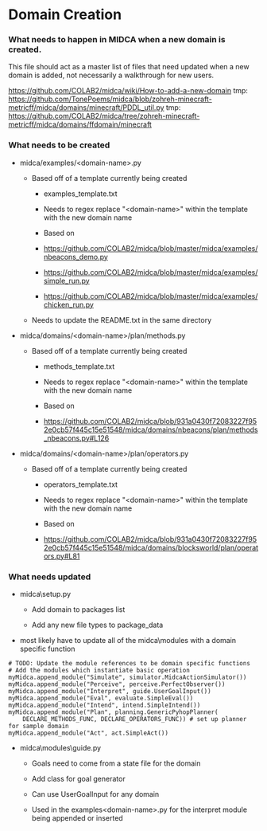 # Domain Creation

### What needs to happen in MIDCA when a new domain is created.
This file should act as a master list of files that need updated when a new domain is added, not necessarily a walkthrough for new users.

https://github.com/COLAB2/midca/wiki/How-to-add-a-new-domain
tmp: https://github.com/TonePoems/midca/blob/zohreh-minecraft-metricff/midca/domains/minecraft/PDDL_util.py
tmp: https://github.com/COLAB2/midca/tree/zohreh-minecraft-metricff/midca/domains/ffdomain/minecraft

### What needs to be created
- midca/examples/\<domain-name\>.py
	- Based off of a template currently being created
		- examples_template.txt
		
		- Needs to regex replace "\<domain-name\>" within the template with the new domain name
		
		- Based on 
		- https://github.com/COLAB2/midca/blob/master/midca/examples/nbeacons_demo.py
		- https://github.com/COLAB2/midca/blob/master/midca/examples/simple_run.py
		- https://github.com/COLAB2/midca/blob/master/midca/examples/chicken_run.py
	
	- Needs to update the README.txt in the same directory

- midca/domains/\<domain-name\>/plan/methods.py
	- Based off of a template currently being created
		- methods_template.txt
		
		- Needs to regex replace "\<domain-name\>" within the template with the new domain name
		
		- Based on 
		- https://github.com/COLAB2/midca/blob/931a0430f72083227f952e0cb57f445c15e51548/midca/domains/nbeacons/plan/methods_nbeacons.py#L126

- midca/domains/\<domain-name\>/plan/operators.py
	- Based off of a template currently being created
		- operators_template.txt
		
		- Needs to regex replace "\<domain-name\>" within the template with the new domain name
		
		- Based on 
		- https://github.com/COLAB2/midca/blob/931a0430f72083227f952e0cb57f445c15e51548/midca/domains/blocksworld/plan/operators.py#L81

### What needs updated
- midca\setup.py
	- Add domain to packages list
	
	- Add any new file types to package_data

- most likely have to update all of the midca\modules with a domain specific function
```
# TODO: Update the module references to be domain specific functions
# Add the modules which instantiate basic operation
myMidca.append_module("Simulate", simulator.MidcaActionSimulator())
myMidca.append_module("Perceive", perceive.PerfectObserver())
myMidca.append_module("Interpret", guide.UserGoalInput())
myMidca.append_module("Eval", evaluate.SimpleEval())
myMidca.append_module("Intend", intend.SimpleIntend())
myMidca.append_module("Plan", planning.GenericPyhopPlanner(
    DECLARE_METHODS_FUNC, DECLARE_OPERATORS_FUNC)) # set up planner for sample domain
myMidca.append_module("Act", act.SimpleAct())
```



- midca\modules\guide.py
	- Goals need to come from a state file for the domain

	- Add class for goal generator
	
	- Can use UserGoalInput for any domain
	
	- Used in the examples\<domain-name>.py for the interpret module being appended or inserted

